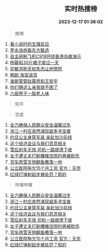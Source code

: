 <div align="center"><h2>实时热搜榜</h2><h4>2023-12-17 01:38:02</h4></div>

> 微博  

1. [看小说时的生理反应](https://s.weibo.com/weibo?q=%E7%9C%8B%E5%B0%8F%E8%AF%B4%E6%97%B6%E7%9A%84%E7%94%9F%E7%90%86%E5%8F%8D%E5%BA%94&t=31&band_rank=1&Refer=top)<br />
2. [罗永浩炮轰东方甄选](https://s.weibo.com/weibo?q=%23%E7%BD%97%E6%B0%B8%E6%B5%A9%E7%82%AE%E8%BD%B0%E4%B8%9C%E6%96%B9%E7%94%84%E9%80%89%23&t=31&band_rank=2&Refer=top)<br />
3. [自主研制飞机C919环绕香港岛做演示](https://s.weibo.com/weibo?q=%23%E8%87%AA%E4%B8%BB%E7%A0%94%E5%88%B6%E9%A3%9E%E6%9C%BAC919%E7%8E%AF%E7%BB%95%E9%A6%99%E6%B8%AF%E5%B2%9B%E5%81%9A%E6%BC%94%E7%A4%BA%23&t=31&band_rank=3&Refer=top)<br />
4. [杨幂和30斤裙子度过一天](https://s.weibo.com/weibo?q=%E6%9D%A8%E5%B9%82%E5%92%8C30%E6%96%A4%E8%A3%99%E5%AD%90%E5%BA%A6%E8%BF%87%E4%B8%80%E5%A4%A9&t=31&band_rank=4&Refer=top)<br />
5. [俞敏洪称天权失态让他愤怒](https://s.weibo.com/weibo?q=%23%E4%BF%9E%E6%95%8F%E6%B4%AA%E7%A7%B0%E5%A4%A9%E6%9D%83%E5%A4%B1%E6%80%81%E8%AE%A9%E4%BB%96%E6%84%A4%E6%80%92%23&t=31&band_rank=5&Refer=top)<br />
6. [韩剧 淘宝进货](https://s.weibo.com/weibo?q=%E9%9F%A9%E5%89%A7%20%E6%B7%98%E5%AE%9D%E8%BF%9B%E8%B4%A7&t=31&band_rank=6&Refer=top)<br />
7. [谁能管管赵露思和王安宇](https://s.weibo.com/weibo?q=%E8%B0%81%E8%83%BD%E7%AE%A1%E7%AE%A1%E8%B5%B5%E9%9C%B2%E6%80%9D%E5%92%8C%E7%8E%8B%E5%AE%89%E5%AE%87&t=31&band_rank=7&Refer=top)<br />
8. [你们俩这么亲我就不困了](https://s.weibo.com/weibo?q=%E4%BD%A0%E4%BB%AC%E4%BF%A9%E8%BF%99%E4%B9%88%E4%BA%B2%E6%88%91%E5%B0%B1%E4%B8%8D%E5%9B%B0%E4%BA%86&t=31&band_rank=8&Refer=top)<br />
9. [六级卷子一股老人味](https://s.weibo.com/weibo?q=%E5%85%AD%E7%BA%A7%E5%8D%B7%E5%AD%90%E4%B8%80%E8%82%A1%E8%80%81%E4%BA%BA%E5%91%B3&t=31&band_rank=9&Refer=top)<br />

> 知乎  


> 百度  

1. [全力确保人民群众安全温暖过冬](https://www.baidu.com/s?wd=%E5%85%A8%E5%8A%9B%E7%A1%AE%E4%BF%9D%E4%BA%BA%E6%B0%91%E7%BE%A4%E4%BC%97%E5%AE%89%E5%85%A8%E6%B8%A9%E6%9A%96%E8%BF%87%E5%86%AC&sa=fyb_news&rsv_dl=fyb_news)<br />
2. [浙江一村庄突然涌现超多寻宝者](https://www.baidu.com/s?wd=%E6%B5%99%E6%B1%9F%E4%B8%80%E6%9D%91%E5%BA%84%E7%AA%81%E7%84%B6%E6%B6%8C%E7%8E%B0%E8%B6%85%E5%A4%9A%E5%AF%BB%E5%AE%9D%E8%80%85&sa=fyb_news&rsv_dl=fyb_news)<br />
3. [约旦公主身穿军装 亲赴加沙前线](https://www.baidu.com/s?wd=%E7%BA%A6%E6%97%A6%E5%85%AC%E4%B8%BB%E8%BA%AB%E7%A9%BF%E5%86%9B%E8%A3%85+%E4%BA%B2%E8%B5%B4%E5%8A%A0%E6%B2%99%E5%89%8D%E7%BA%BF&sa=fyb_news&rsv_dl=fyb_news)<br />
4. [这个经济会议与我们息息相关](https://www.baidu.com/s?wd=%E8%BF%99%E4%B8%AA%E7%BB%8F%E6%B5%8E%E4%BC%9A%E8%AE%AE%E4%B8%8E%E6%88%91%E4%BB%AC%E6%81%AF%E6%81%AF%E7%9B%B8%E5%85%B3&sa=fyb_news&rsv_dl=fyb_news)<br />
5. [雪后刹车无效 司机一路顺滑下坡](https://www.baidu.com/s?wd=%E9%9B%AA%E5%90%8E%E5%88%B9%E8%BD%A6%E6%97%A0%E6%95%88+%E5%8F%B8%E6%9C%BA%E4%B8%80%E8%B7%AF%E9%A1%BA%E6%BB%91%E4%B8%8B%E5%9D%A1&sa=fyb_news&rsv_dl=fyb_news)<br />
6. [女子遭丈夫打断腰椎住院时再被砍伤](https://www.baidu.com/s?wd=%E5%A5%B3%E5%AD%90%E9%81%AD%E4%B8%88%E5%A4%AB%E6%89%93%E6%96%AD%E8%85%B0%E6%A4%8E%E4%BD%8F%E9%99%A2%E6%97%B6%E5%86%8D%E8%A2%AB%E7%A0%8D%E4%BC%A4&sa=fyb_news&rsv_dl=fyb_news)<br />
7. [货车雨雪天侧翻鱼撒落一地](https://www.baidu.com/s?wd=%E8%B4%A7%E8%BD%A6%E9%9B%A8%E9%9B%AA%E5%A4%A9%E4%BE%A7%E7%BF%BB%E9%B1%BC%E6%92%92%E8%90%BD%E4%B8%80%E5%9C%B0&sa=fyb_news&rsv_dl=fyb_news)<br />
8. [公立医院拖欠15个月工资 官方：无奈](https://www.baidu.com/s?wd=%E5%85%AC%E7%AB%8B%E5%8C%BB%E9%99%A2%E6%8B%96%E6%AC%A015%E4%B8%AA%E6%9C%88%E5%B7%A5%E8%B5%84+%E5%AE%98%E6%96%B9%EF%BC%9A%E6%97%A0%E5%A5%88&sa=fyb_news&rsv_dl=fyb_news)<br />
9. [红绿灯弹射起步被处罚？假的](https://www.baidu.com/s?wd=%E7%BA%A2%E7%BB%BF%E7%81%AF%E5%BC%B9%E5%B0%84%E8%B5%B7%E6%AD%A5%E8%A2%AB%E5%A4%84%E7%BD%9A%EF%BC%9F%E5%81%87%E7%9A%84&sa=fyb_news&rsv_dl=fyb_news)<br />

> 哔哩哔哩  

1. [全力确保人民群众安全温暖过冬](https://www.baidu.com/s?wd=%E5%85%A8%E5%8A%9B%E7%A1%AE%E4%BF%9D%E4%BA%BA%E6%B0%91%E7%BE%A4%E4%BC%97%E5%AE%89%E5%85%A8%E6%B8%A9%E6%9A%96%E8%BF%87%E5%86%AC&sa=fyb_news&rsv_dl=fyb_news)<br />
2. [浙江一村庄突然涌现超多寻宝者](https://www.baidu.com/s?wd=%E6%B5%99%E6%B1%9F%E4%B8%80%E6%9D%91%E5%BA%84%E7%AA%81%E7%84%B6%E6%B6%8C%E7%8E%B0%E8%B6%85%E5%A4%9A%E5%AF%BB%E5%AE%9D%E8%80%85&sa=fyb_news&rsv_dl=fyb_news)<br />
3. [约旦公主身穿军装 亲赴加沙前线](https://www.baidu.com/s?wd=%E7%BA%A6%E6%97%A6%E5%85%AC%E4%B8%BB%E8%BA%AB%E7%A9%BF%E5%86%9B%E8%A3%85+%E4%BA%B2%E8%B5%B4%E5%8A%A0%E6%B2%99%E5%89%8D%E7%BA%BF&sa=fyb_news&rsv_dl=fyb_news)<br />
4. [这个经济会议与我们息息相关](https://www.baidu.com/s?wd=%E8%BF%99%E4%B8%AA%E7%BB%8F%E6%B5%8E%E4%BC%9A%E8%AE%AE%E4%B8%8E%E6%88%91%E4%BB%AC%E6%81%AF%E6%81%AF%E7%9B%B8%E5%85%B3&sa=fyb_news&rsv_dl=fyb_news)<br />
5. [雪后刹车无效 司机一路顺滑下坡](https://www.baidu.com/s?wd=%E9%9B%AA%E5%90%8E%E5%88%B9%E8%BD%A6%E6%97%A0%E6%95%88+%E5%8F%B8%E6%9C%BA%E4%B8%80%E8%B7%AF%E9%A1%BA%E6%BB%91%E4%B8%8B%E5%9D%A1&sa=fyb_news&rsv_dl=fyb_news)<br />
6. [女子遭丈夫打断腰椎住院时再被砍伤](https://www.baidu.com/s?wd=%E5%A5%B3%E5%AD%90%E9%81%AD%E4%B8%88%E5%A4%AB%E6%89%93%E6%96%AD%E8%85%B0%E6%A4%8E%E4%BD%8F%E9%99%A2%E6%97%B6%E5%86%8D%E8%A2%AB%E7%A0%8D%E4%BC%A4&sa=fyb_news&rsv_dl=fyb_news)<br />
7. [货车雨雪天侧翻鱼撒落一地](https://www.baidu.com/s?wd=%E8%B4%A7%E8%BD%A6%E9%9B%A8%E9%9B%AA%E5%A4%A9%E4%BE%A7%E7%BF%BB%E9%B1%BC%E6%92%92%E8%90%BD%E4%B8%80%E5%9C%B0&sa=fyb_news&rsv_dl=fyb_news)<br />
8. [公立医院拖欠15个月工资 官方：无奈](https://www.baidu.com/s?wd=%E5%85%AC%E7%AB%8B%E5%8C%BB%E9%99%A2%E6%8B%96%E6%AC%A015%E4%B8%AA%E6%9C%88%E5%B7%A5%E8%B5%84+%E5%AE%98%E6%96%B9%EF%BC%9A%E6%97%A0%E5%A5%88&sa=fyb_news&rsv_dl=fyb_news)<br />
9. [红绿灯弹射起步被处罚？假的](https://www.baidu.com/s?wd=%E7%BA%A2%E7%BB%BF%E7%81%AF%E5%BC%B9%E5%B0%84%E8%B5%B7%E6%AD%A5%E8%A2%AB%E5%A4%84%E7%BD%9A%EF%BC%9F%E5%81%87%E7%9A%84&sa=fyb_news&rsv_dl=fyb_news)<br />
